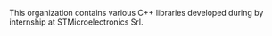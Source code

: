 This organization contains various C++ libraries developed during by internship at STMicroelectronics Srl.
